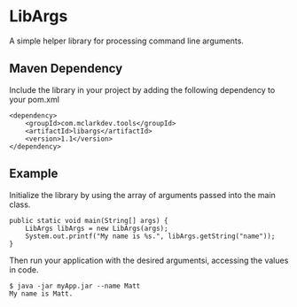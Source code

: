 # LibArgs

A simple helper library for processing command line arguments.

## Maven Dependency

Include the library in your project by adding the following dependency to your pom.xml

```
<dependency>
	<groupId>com.mclarkdev.tools</groupId>
	<artifactId>libargs</artifactId>
	<version>1.1</version>
</dependency>
```

## Example

Initialize the library by using the array of arguments passed into the main class.

```
public static void main(String[] args) {
	LibArgs libArgs = new LibArgs(args);
	System.out.printf("My name is %s.", libArgs.getString("name"));
}
```

Then run your application with the desired argumentsi, accessing the values in code.

```
$ java -jar myApp.jar --name Matt
My name is Matt.
```
